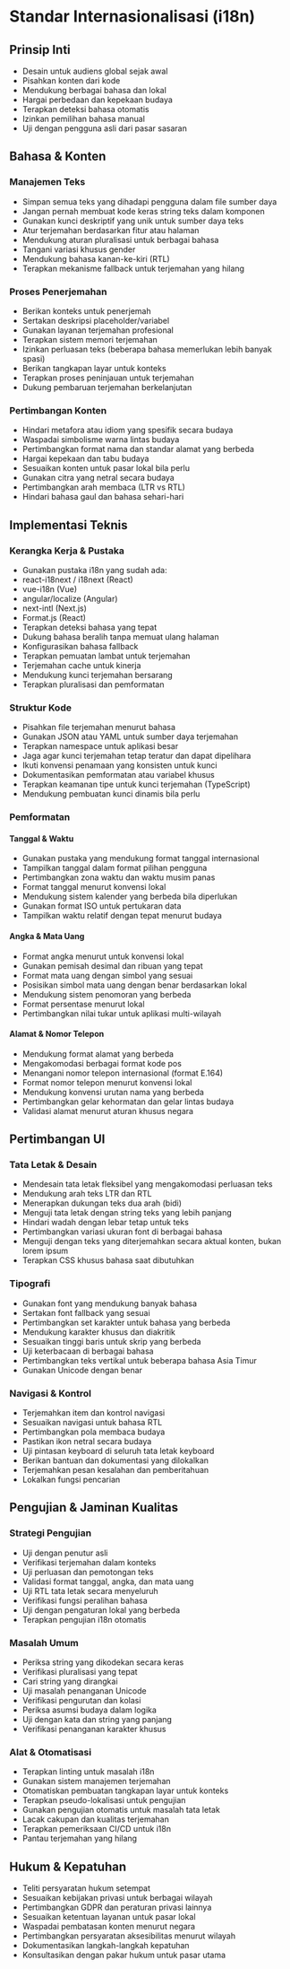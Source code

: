 # Standar Internasionalisasi (i18n) 

## Prinsip Inti 

- Desain untuk audiens global sejak awal 
- Pisahkan konten dari kode 
- Mendukung berbagai bahasa dan lokal 
- Hargai perbedaan dan kepekaan budaya 
- Terapkan deteksi bahasa otomatis 
- Izinkan pemilihan bahasa manual 
- Uji dengan pengguna asli dari pasar sasaran 

## Bahasa & Konten 

### Manajemen Teks 

- Simpan semua teks yang dihadapi pengguna dalam file sumber daya 
- Jangan pernah membuat kode keras string teks dalam komponen 
- Gunakan kunci deskriptif yang unik untuk sumber daya teks 
- Atur terjemahan berdasarkan fitur atau halaman 
- Mendukung aturan pluralisasi untuk berbagai bahasa 
- Tangani variasi khusus gender 
- Mendukung bahasa kanan-ke-kiri (RTL) 
- Terapkan mekanisme fallback untuk terjemahan yang hilang 

### Proses Penerjemahan 

- Berikan konteks untuk penerjemah 
- Sertakan deskripsi placeholder/variabel 
- Gunakan layanan terjemahan profesional 
- Terapkan sistem memori terjemahan 
- Izinkan perluasan teks (beberapa bahasa memerlukan lebih banyak spasi) 
- Berikan tangkapan layar untuk konteks 
- Terapkan proses peninjauan untuk terjemahan 
- Dukung pembaruan terjemahan berkelanjutan 

### Pertimbangan Konten 

- Hindari metafora atau idiom yang spesifik secara budaya 
- Waspadai simbolisme warna lintas budaya 
- Pertimbangkan format nama dan standar alamat yang berbeda 
- Hargai kepekaan dan tabu budaya 
- Sesuaikan konten untuk pasar lokal bila perlu 
- Gunakan citra yang netral secara budaya 
- Pertimbangkan arah membaca (LTR vs RTL) 
- Hindari bahasa gaul dan bahasa sehari-hari 

## Implementasi Teknis 

### Kerangka Kerja & Pustaka 

- Gunakan pustaka i18n yang sudah ada: 
- react-i18next / i18next (React) 
- vue-i18n (Vue) 
- angular/localize (Angular) 
- next-intl (Next.js) 
- Format.js (React) 
- Terapkan deteksi bahasa yang tepat 
- Dukung bahasa beralih tanpa memuat ulang halaman 
- Konfigurasikan bahasa fallback 
- Terapkan pemuatan lambat untuk terjemahan 
- Terjemahan cache untuk kinerja 
- Mendukung kunci terjemahan bersarang 
- Terapkan pluralisasi dan pemformatan 

### Struktur Kode 

- Pisahkan file terjemahan menurut bahasa 
- Gunakan JSON atau YAML untuk sumber daya terjemahan 
- Terapkan namespace untuk aplikasi besar 
- Jaga agar kunci terjemahan tetap teratur dan dapat dipelihara 
- Ikuti konvensi penamaan yang konsisten untuk kunci 
- Dokumentasikan pemformatan atau variabel khusus 
- Terapkan keamanan tipe untuk kunci terjemahan (TypeScript) 
- Mendukung pembuatan kunci dinamis bila perlu 

### Pemformatan 

#### Tanggal & Waktu 

- Gunakan pustaka yang mendukung format tanggal internasional 
- Tampilkan tanggal dalam format pilihan pengguna 
- Pertimbangkan zona waktu dan waktu musim panas 
- Format tanggal menurut konvensi lokal 
- Mendukung sistem kalender yang berbeda bila diperlukan 
- Gunakan format ISO untuk pertukaran data 
- Tampilkan waktu relatif dengan tepat menurut budaya 

#### Angka & Mata Uang 

- Format angka menurut untuk konvensi lokal 
- Gunakan pemisah desimal dan ribuan yang tepat 
- Format mata uang dengan simbol yang sesuai 
- Posisikan simbol mata uang dengan benar berdasarkan lokal 
- Mendukung sistem penomoran yang berbeda 
- Format persentase menurut lokal 
- Pertimbangkan nilai tukar untuk aplikasi multi-wilayah 

#### Alamat & Nomor Telepon 

- Mendukung format alamat yang berbeda 
- Mengakomodasi berbagai format kode pos 
- Menangani nomor telepon internasional (format E.164) 
- Format nomor telepon menurut konvensi lokal 
- Mendukung konvensi urutan nama yang berbeda 
- Pertimbangkan gelar kehormatan dan gelar lintas budaya 
- Validasi alamat menurut aturan khusus negara 

## Pertimbangan UI 

### Tata Letak & Desain 

- Mendesain tata letak fleksibel yang mengakomodasi perluasan teks 
- Mendukung arah teks LTR dan RTL 
- Menerapkan dukungan teks dua arah (bidi) 
- Menguji tata letak dengan string teks yang lebih panjang 
- Hindari wadah dengan lebar tetap untuk teks 
- Pertimbangkan variasi ukuran font di berbagai bahasa 
- Menguji dengan teks yang diterjemahkan secara aktual konten, bukan lorem ipsum 
- Terapkan CSS khusus bahasa saat dibutuhkan 

### Tipografi 

- Gunakan font yang mendukung banyak bahasa 
- Sertakan font fallback yang sesuai 
- Pertimbangkan set karakter untuk bahasa yang berbeda 
- Mendukung karakter khusus dan diakritik 
- Sesuaikan tinggi baris untuk skrip yang berbeda 
- Uji keterbacaan di berbagai bahasa 
- Pertimbangkan teks vertikal untuk beberapa bahasa Asia Timur 
- Gunakan Unicode dengan benar 

### Navigasi & Kontrol 

- Terjemahkan item dan kontrol navigasi 
- Sesuaikan navigasi untuk bahasa RTL 
- Pertimbangkan pola membaca budaya 
- Pastikan ikon netral secara budaya 
- Uji pintasan keyboard di seluruh tata letak keyboard 
- Berikan bantuan dan dokumentasi yang dilokalkan 
- Terjemahkan pesan kesalahan dan pemberitahuan 
- Lokalkan fungsi pencarian 

## Pengujian & Jaminan Kualitas 

### Strategi Pengujian 

- Uji dengan penutur asli 
- Verifikasi terjemahan dalam konteks 
- Uji perluasan dan pemotongan teks 
- Validasi format tanggal, angka, dan mata uang 
- Uji RTL tata letak secara menyeluruh 
- Verifikasi fungsi peralihan bahasa 
- Uji dengan pengaturan lokal yang berbeda 
- Terapkan pengujian i18n otomatis 

### Masalah Umum 

- Periksa string yang dikodekan secara keras 
- Verifikasi pluralisasi yang tepat 
- Cari string yang dirangkai 
- Uji masalah penanganan Unicode 
- Verifikasi pengurutan dan kolasi 
- Periksa asumsi budaya dalam logika 
- Uji dengan kata dan string yang panjang 
- Verifikasi penanganan karakter khusus 

### Alat & Otomatisasi 

- Terapkan linting untuk masalah i18n 
- Gunakan sistem manajemen terjemahan 
- Otomatiskan pembuatan tangkapan layar untuk konteks 
- Terapkan pseudo-lokalisasi untuk pengujian 
- Gunakan pengujian otomatis untuk masalah tata letak 
- Lacak cakupan dan kualitas terjemahan 
- Terapkan pemeriksaan CI/CD untuk i18n 
- Pantau terjemahan yang hilang 

## Hukum & Kepatuhan 

- Teliti persyaratan hukum setempat 
- Sesuaikan kebijakan privasi untuk berbagai wilayah 
- Pertimbangkan GDPR dan peraturan privasi lainnya 
- Sesuaikan ketentuan layanan untuk pasar lokal 
- Waspadai pembatasan konten menurut negara 
- Pertimbangkan persyaratan aksesibilitas menurut wilayah 
- Dokumentasikan langkah-langkah kepatuhan 
- Konsultasikan dengan pakar hukum untuk pasar utama